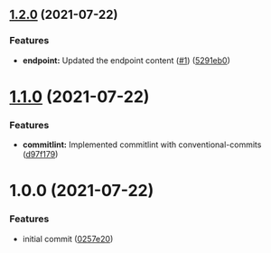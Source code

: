 ## [1.2.0](https://github.com/aleksandar-babic/semver-foobar/compare/v1.1.0...v1.2.0) (2021-07-22)


### Features

* **endpoint:** Updated the endpoint content ([#1](https://github.com/aleksandar-babic/semver-foobar/issues/1)) ([5291eb0](https://github.com/aleksandar-babic/semver-foobar/commit/5291eb09b20eb1c350f5268ad6e57b58d1587a74))

# [1.1.0](https://github.com/aleksandar-babic/semver-foobar/compare/v1.0.0...v1.1.0) (2021-07-22)


### Features

* **commitlint:** Implemented commitlint with conventional-commits ([d97f179](https://github.com/aleksandar-babic/semver-foobar/commit/d97f179e7a76a3d0420ab3d36077a04092351fa8))

# 1.0.0 (2021-07-22)


### Features

* initial commit ([0257e20](https://github.com/aleksandar-babic/semver-foobar/commit/0257e204aa8d95a82b0990d48ac27912de1f775e))
